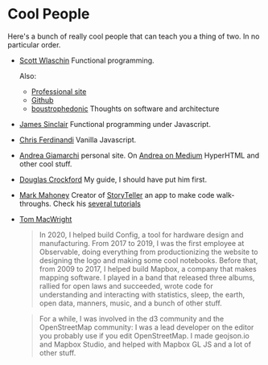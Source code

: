 # Cool People

Here's a bunch of really cool people that can teach you a thing of two. In no particular order.

- [Scott Wlaschin](https://fsharpforfunandprofit.com/)
  Functional programming.

  Also:
    - [Professional site](http://scottwlaschin.com/)
    - [Github](https://github.com/swlaschin)
    - [boustrophedonic](http://boustrophedonic.com/)
      Thoughts on software and architecture

- [James Sinclair](https://jrsinclair.com/)
  Functional programming under Javascript.

- [Chris Ferdinandi](https://gomakethings.com/)
  Vanilla Javascript.

- [Andrea Giamarchi](https://webreflection.co.uk/) personal site. On [Andrea on Medium](https://webreflection.medium.com/)
  HyperHTML and other cool stuff.

- [Douglas Crockford](https://www.crockford.com/)
  My guide, I should have put him first.

- [Mark Mahoney](https://github.com/markm208/)
  Creator of [StoryTeller](https://github.com/markm208/storyteller) an app to
  make code walk-throughs. Check his [several tutorials](https://markm208.github.io/)

- [Tom MacWright](https://macwright.com/)
  > In 2020, I helped build Config, a tool for hardware design and manufacturing. From 2017 to 2019, I was the first employee at Observable, doing everything from productionizing the website to designing the logo and making some cool notebooks. Before that, from 2009 to 2017, I helped build Mapbox, a company that makes mapping software. I played in a band that released three albums, rallied for open laws and succeeded, wrote code for understanding and interacting with statistics, sleep, the earth, open data, manners, music, and a bunch of other stuff.

  > For a while, I was involved in the d3 community and the OpenStreetMap community: I was a lead developer on the editor you probably use if you edit OpenStreetMap. I made geojson.io and Mapbox Studio, and helped with Mapbox GL JS and a lot of other stuff.
